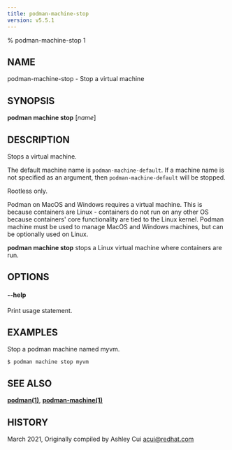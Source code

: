 ```yaml
---
title: podman-machine-stop
version: v5.5.1
---
```


% podman-machine-stop 1

## NAME
podman\-machine\-stop - Stop a virtual machine

## SYNOPSIS
**podman machine stop** [*name*]

## DESCRIPTION

Stops a virtual machine.

The default machine name is `podman-machine-default`. If a machine name is not specified as an argument,
then `podman-machine-default` will be stopped.

Rootless only.

Podman on MacOS and Windows requires a virtual machine. This is because containers are Linux -
containers do not run on any other OS because containers' core functionality are
tied to the Linux kernel. Podman machine must be used to manage MacOS and Windows machines,
but can be optionally used on Linux.

**podman machine stop** stops a Linux virtual machine where containers are run.

## OPTIONS

#### **--help**

Print usage statement.

## EXAMPLES

Stop a podman machine named myvm.
```
$ podman machine stop myvm
```

## SEE ALSO
**[podman(1)](podman.1.md)**, **[podman-machine(1)](podman-machine.1.md)**

## HISTORY
March 2021, Originally compiled by Ashley Cui <acui@redhat.com>
